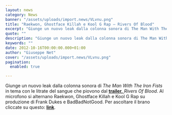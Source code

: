 ```yaml
---
layout: news
category: News
banner: "/assets/uploads/import.news/VLvnu.png"
title: "Raekwon, Ghostface Killah e Kool G Rap – Rivers Of Blood"
excerpt: "Giunge un nuovo leak dalla colonna sonora di The Man With The Iron Fists in tema con le litrate del sangue che piovono dal trailer, Rivers Of Blood. Al microfono si alternano Raekwon, Ghostface Killah e Kool G Rap su produzione di Frank Dukes e BadBadNotGood. Per ascoltare il brano cliccate su questo: link.  "
quote: ""
description: "Giunge un nuovo leak dalla colonna sonora di The Man With The Iron Fists in tema con le litrate del sangue che piovono dal trailer, Rivers Of Blood. Al microfono si alternano Raekwon, Ghostface Killah e Kool G Rap su produzione di Frank Dukes e BadBadNotGood. Per ascoltare il brano cliccate su questo: link.  "
keywords: ""
date: 2012-10-16T00:00:00.000+01:00
author: "Giuseppe Net"
cover: "/assets/uploads/import.news/VLvnu.png"
pagination:
  enabled: true

---
```


Giunge un nuovo leak dalla colonna sonora di _The Man With The Iron Fists_ in tema con le litrate del sangue che piovono dal [**trailer,** ](https://hotmc.com/il-trailer-del-film-di-rza-prodotto-da-quentin-tarantino/)_Rivers Of Blood_. Al microfono si alternano Raekwon, Ghostface Killah e Kool G Rap su produzione di Frank Dukes e BadBadNotGood. Per ascoltare il brano cliccate su questo: [**link**](https://soultemplemusic.bandcamp.com/track/rivers-of-blood).